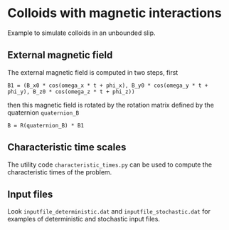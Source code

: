 # Colloids with magnetic interactions
Example to simulate colloids in an unbounded slip.

## External magnetic field
The external magnetic field is computed in two steps, first

```
B1 = (B_x0 * cos(omega_x * t + phi_x), B_y0 * cos(omega_y * t + phi_y), B_z0 * cos(omega_z * t + phi_z))
```

then this magnetic field is rotated by the rotation matrix defined by the quaternion `quaternion_B`

```
B = R(quaternion_B) * B1
```


## Characteristic time scales
The utility code `characteristic_times.py` can be used to compute the characteristic times of the problem.


## Input files
Look `inputfile_deterministic.dat` and `inputfile_stochastic.dat` for examples of deterministic and stochastic input files.

